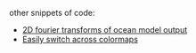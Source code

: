 other snippets of code:
- [2D fourier transforms of ocean model output](./2dfilter)
- [Easily switch across colormaps](./colormaps)
